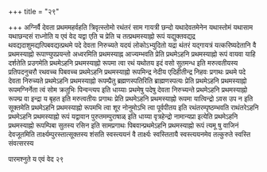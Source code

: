 +++
title = "२९"

+++
अग्निर्वै देवता प्रथममहर्वहति त्रिवृत्स्तोमो रथंतरं साम गायत्री छन्दो
यथादेवतमेनेन यथास्तोमं यथासाम यथाछन्दसं राध्नोति य एवं वेद यद्वा
एति च प्रेति च तत्प्रथमस्याह्नो रूपं यद्युक्तवद्यद्र
थवद्यदाशुमद्यत्पिबवद्यत्प्रथमे पदे देवता
निरुच्यते यदयं लोकोऽभ्युदितो यद्रा थंतरं यद्गायत्रं यत्करिष्यदेतानि वै
प्रथमस्याह्नो रूपाण्युपप्रयन्तो अध्वरमिति प्रथमस्याह्न आज्यम्भवति
प्रेति प्रथमेऽहनि प्रथमस्याह्नो रूपं वायवा याहि दर्शतेति प्रउगमेति
प्रथमेऽहनि प्रथमस्याह्नो रूपमा त्वा रथं यथोतय इदं वसो सुतमन्ध इति
मरुत्वतीयस्य प्रतिपदनुचरौ रथवच्च पिबवच्च प्रथमेऽहनि
प्रथमस्याह्नो रूपमिन्द्र नेदीय एदिहीतीन्द्र निहवः प्रगाथः
प्रथमे पदे देवता निरुच्यते प्रथमेऽहनि प्रथमस्याह्नो रूपम्प्रैतु
ब्रह्मणस्पतिरिति ब्राह्मणस्पत्यः प्रेति प्रथमेऽहनि
प्रथमस्याह्नो रूपमग्निर्नेता त्वं सोम क्रतुभिः
पिन्वन्त्यप इति धाय्याः प्रथमेषु पदेषु देवता
निरुच्यन्ते प्रथमेऽहनि प्रथमस्याह्नो रूपम्प्र वा इन्द्रा
य बृहत इति मरुत्वतीयः प्रगाथः प्रेति प्रथमेऽहनि प्रथमस्याह्नो रूपमा
यात्विन्द्रो ऽवस उप न इति सूक्तमेति प्रथमेऽहनि प्रथमस्याह्नो
रूपमभि त्वा शूर नोनुमोऽभि त्वा पूर्वपीतय इति रथंतरम्पृष्ठम्भवति
राथंतरेऽहनि प्रथमेऽहनि प्रथमस्याह्नो रूपं यद्वावान
पुरुतमम्पुराषाळ् इति धाय्या वृत्रहेन्द्रो
नामान्यप्रा इत्येति प्रथमेऽहनि प्रथमस्याह्नो रूपम्पिबा
सुतस्य रसिन इति सामप्रगाथः पिबवान्प्रथमेऽहनि प्रथमस्याह्नो रूपं
त्यमू षु वाजिनं देवजूतमिति तार्क्ष्यम्पुरस्तात्सूक्तस्य शंसति
स्वस्त्ययनं वै तार्क्ष्यः स्वस्तितायै स्वस्त्ययनमेव
तत्कुरुते स्वस्ति संवत्सरस्य 

पारमश्नुते य एवं वेद २९




 

